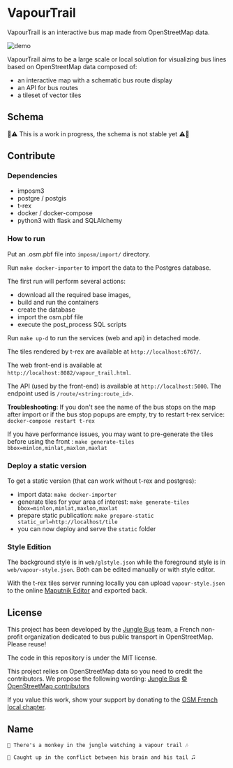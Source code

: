 # VapourTrail

VapourTrail is an interactive bus map made from OpenStreetMap data.

![demo](demo.gif)

VapourTrail aims to be a large scale or local solution for visualizing bus lines based on OpenStreetMap data composed of:
* an interactive map with a schematic bus route display
* an API for bus routes
* a tileset of vector tiles

## Schema

:construction::warning: This is a work in progress, the schema is not stable yet :warning::construction:

## Contribute

### Dependencies

* imposm3
* postgre / postgis
* t-rex
* docker / docker-compose
* python3 with flask and SQLAlchemy

### How to run

Put an .osm.pbf file into `imposm/import/` directory.

Run `make docker-importer` to import the data to the Postgres database.

The first run will perform several actions:

* download all the required base images,
* build and run the containers
* create the database
* import the osm.pbf file
* execute the post_process SQL scripts

Run `make up-d` to run the services (web and api) in detached mode.

The tiles rendered by t-rex are available at `http://localhost:6767/`.

The web front-end is available at `http://localhost:8082/vapour_trail.html`.

The API (used by the front-end) is available at `http://localhost:5000`. The endpoint used is `/route/<string:route_id>`.

**Troubleshooting**: If you don't see the name of the bus stops on the map after import or if the bus stop popups are empty, try to restart t-rex service: `docker-compose restart t-rex`

If you have performance issues, you may want to pre-generate the tiles before using the front : `make generate-tiles bbox=minlon,minlat,maxlon,maxlat`

### Deploy a static version

To get a static version (that can work without t-rex and postgres):

* import data: `make docker-importer`
* generate tiles for your area of interest: `make generate-tiles bbox=minlon,minlat,maxlon,maxlat`
* prepare static publication: `make prepare-static static_url=http://localhost/tile`
* you can now deploy and serve the `static` folder

### Style Edition

The background style is in `web/glstyle.json` while the foreground style is in `web/vapour-style.json`. Both can be edited manually or with style editor.

With the t-rex tiles server running locally you can upload `vapour-style.json` to the online [Maputnik Editor](http://editor.openmaptiles.org) and exported back.

## License

This project has been developed by the [Jungle Bus](http://junglebus.io/) team, a French non-profit organization dedicated to bus public transport in OpenStreetMap. Please reuse!

The code in this repository is under the MIT license.

This project relies on OpenStreetMap data so you need to credit the contributors. We propose the following wording:
    [Jungle Bus](http://junglebus.io/) [© OpenStreetMap contributors](http://www.openstreetmap.org/copyright)

If you value this work, show your support by donating to the [OSM French local chapter](http://openstreetmap.fr).

## Name

    🎼 There's a monkey in the jungle watching a vapour trail 🎶

    🎵 Caught up in the conflict between his brain and his tail 🎜
